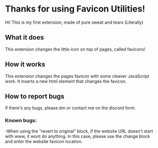 # Thanks for using Favicon Utilities!

Hi! This is my first extension, made of pure sweat and tears (Literally)



## What it does

This extension changes the little icon on top of pages, called favicons!

## How it works

This extension changes the pages favicon with some cleaver JavaScript work.
It inserts a new html element that changes the favicon. 

## How to report bugs
If there's any bugs, please dm or contact me on the discord form.

### Known bugs:
-When using the "revert to original" block, if the website URL doesn't start with www, it wont do anything. In this case, please use the change block and enter the website favicon location.
